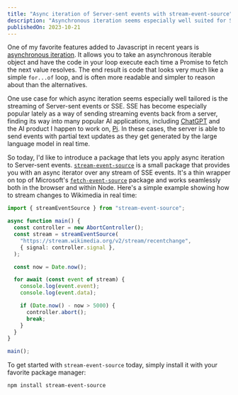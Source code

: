 ```yaml
---
title: "Async iteration of Server-sent events with stream-event-source"
description: "Asynchronous iteration seems especially well suited for Server-sent events. In this post, we introduce a new npm package for reading SSEs through the async iteration protocol."
publishedOn: 2023-10-21
---
```


One of my favorite features added to Javascript in recent years is [asynchronous iteration](https://developer.mozilla.org/en-US/docs/Web/JavaScript/Reference/Statements/for-await...of). It allows you to take an asynchronous iterable object and have the code in your loop execute each time a Promise to fetch the next value resolves. The end result is code that looks very much like a simple `for...of` loop, and is often more readable and simpler to reason about than the alternatives.

One use case for which async iteration seems especially well tailored is the streaming of Server-sent events or SSE. SSE has become especially popular lately as a way of sending streaming events back from a server, finding its way into many popular AI applications, including [ChatGPT](https://dev.to/rohitdhas/how-chatgpt-uses-server-sent-events-to-stream-real-time-conversation-3976) and the AI product I happen to work on, [Pi](https://pi.ai). In these cases, the server is able to send events with partial text updates as they get generated by the large language model in real time.

So today, I'd like to introduce a package that lets you apply async iteration to Server-sent events. [`stream-event-source`](https://github.com/youssefm/stream-event-source) is a small package that provides you with an async iterator over any stream of SSE events. It's a thin wrapper on top of Microsoft's [`fetch-event-source`](https://github.com/Azure/fetch-event-source#fetch-event-source) package and works seamlessly both in the browser and within Node. Here's a simple example showing how to stream changes to Wikimedia in real time:

```ts {5-8}
import { streamEventSource } from "stream-event-source";

async function main() {
  const controller = new AbortController();
  const stream = streamEventSource(
    "https://stream.wikimedia.org/v2/stream/recentchange",
    { signal: controller.signal },
  );

  const now = Date.now();

  for await (const event of stream) {
    console.log(event.event);
    console.log(event.data);

    if (Date.now() - now > 5000) {
      controller.abort();
      break;
    }
  }
}

main();
```

To get started with `stream-event-source` today, simply install it with your favorite package manager:

```bash
npm install stream-event-source
```
